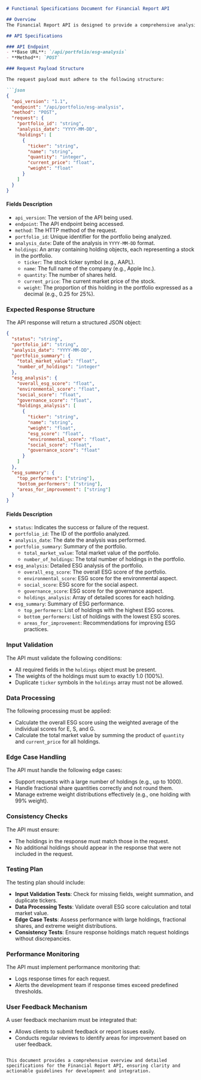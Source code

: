 ```markdown
# Functional Specifications Document for Financial Report API

## Overview
The Financial Report API is designed to provide a comprehensive analysis of the ESG (Environmental, Social, and Governance) scores of a portfolio. This document outlines the detailed specifications for the request payload and response structure, input validation, data processing, edge case handling, and consistency checks. 

## API Specifications

### API Endpoint
- **Base URL**: `/api/portfolio/esg-analysis`
- **Method**: `POST`

### Request Payload Structure

The request payload must adhere to the following structure:

```json
{
  "api_version": "1.1",
  "endpoint": "/api/portfolio/esg-analysis",
  "method": "POST",
  "request": {
    "portfolio_id": "string",
    "analysis_date": "YYYY-MM-DD",
    "holdings": [
      {
        "ticker": "string",
        "name": "string",
        "quantity": "integer",
        "current_price": "float",
        "weight": "float"
      }
    ]
  }
}
```

#### Fields Description
- `api_version`: The version of the API being used.
- `endpoint`: The API endpoint being accessed.
- `method`: The HTTP method of the request.
- `portfolio_id`: Unique identifier for the portfolio being analyzed.
- `analysis_date`: Date of the analysis in `YYYY-MM-DD` format.
- `holdings`: An array containing holding objects, each representing a stock in the portfolio.
  - `ticker`: The stock ticker symbol (e.g., AAPL).
  - `name`: The full name of the company (e.g., Apple Inc.).
  - `quantity`: The number of shares held.
  - `current_price`: The current market price of the stock.
  - `weight`: The proportion of this holding in the portfolio expressed as a decimal (e.g., 0.25 for 25%).

### Expected Response Structure

The API response will return a structured JSON object:

```json
{
  "status": "string",
  "portfolio_id": "string",
  "analysis_date": "YYYY-MM-DD",
  "portfolio_summary": {
    "total_market_value": "float",
    "number_of_holdings": "integer"
  },
  "esg_analysis": {
    "overall_esg_score": "float",
    "environmental_score": "float",
    "social_score": "float",
    "governance_score": "float",
    "holdings_analysis": [
      {
        "ticker": "string",
        "name": "string",
        "weight": "float",
        "esg_score": "float",
        "environmental_score": "float",
        "social_score": "float",
        "governance_score": "float"
      }
    ]
  },
  "esg_summary": {
    "top_performers": ["string"],
    "bottom_performers": ["string"],
    "areas_for_improvement": ["string"]
  }
}
```

#### Fields Description
- `status`: Indicates the success or failure of the request.
- `portfolio_id`: The ID of the portfolio analyzed.
- `analysis_date`: The date the analysis was performed.
- `portfolio_summary`: Summary of the portfolio.
  - `total_market_value`: Total market value of the portfolio.
  - `number_of_holdings`: The total number of holdings in the portfolio.
- `esg_analysis`: Detailed ESG analysis of the portfolio.
  - `overall_esg_score`: The overall ESG score of the portfolio.
  - `environmental_score`: ESG score for the environmental aspect.
  - `social_score`: ESG score for the social aspect.
  - `governance_score`: ESG score for the governance aspect.
  - `holdings_analysis`: Array of detailed scores for each holding.
- `esg_summary`: Summary of ESG performance.
  - `top_performers`: List of holdings with the highest ESG scores.
  - `bottom_performers`: List of holdings with the lowest ESG scores.
  - `areas_for_improvement`: Recommendations for improving ESG practices.

### Input Validation

The API must validate the following conditions:
- All required fields in the `holdings` object must be present.
- The weights of the holdings must sum to exactly 1.0 (100%).
- Duplicate `ticker` symbols in the `holdings` array must not be allowed.

### Data Processing

The following processing must be applied:
- Calculate the overall ESG score using the weighted average of the individual scores for E, S, and G.
- Calculate the total market value by summing the product of `quantity` and `current_price` for all holdings.

### Edge Case Handling

The API must handle the following edge cases:
- Support requests with a large number of holdings (e.g., up to 1000).
- Handle fractional share quantities correctly and not round them.
- Manage extreme weight distributions effectively (e.g., one holding with 99% weight).

### Consistency Checks

The API must ensure:
- The holdings in the response must match those in the request.
- No additional holdings should appear in the response that were not included in the request.

### Testing Plan

The testing plan should include:
- **Input Validation Tests**: Check for missing fields, weight summation, and duplicate tickers.
- **Data Processing Tests**: Validate overall ESG score calculation and total market value.
- **Edge Case Tests**: Assess performance with large holdings, fractional shares, and extreme weight distributions.
- **Consistency Tests**: Ensure response holdings match request holdings without discrepancies.

### Performance Monitoring

The API must implement performance monitoring that:
- Logs response times for each request.
- Alerts the development team if response times exceed predefined thresholds.

### User Feedback Mechanism

A user feedback mechanism must be integrated that:
- Allows clients to submit feedback or report issues easily.
- Conducts regular reviews to identify areas for improvement based on user feedback.
```

This document provides a comprehensive overview and detailed specifications for the Financial Report API, ensuring clarity and actionable guidelines for development and integration.